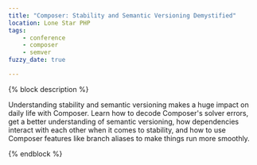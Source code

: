 ```yaml
---
title: "Composer: Stability and Semantic Versioning Demystified"
location: Lone Star PHP
tags:
    - conference
    - composer
    - semver
fuzzy_date: true

---
```

{% block description %}

Understanding stability and semantic versioning makes a huge impact on daily life with Composer. Learn how to decode Composer's solver errors, get a better understanding of semantic versioning, how dependencies interact with each other when it comes to stability, and how to use Composer features like branch aliases to make things run more smoothly.

{% endblock %}
